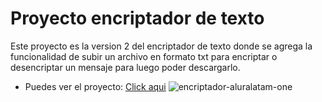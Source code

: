 # Proyecto encriptador de texto
Este proyecto es la version 2 del encriptador de texto donde se agrega la funcionalidad de subir un archivo en formato txt para encriptar o desencriptar un mensaje para luego poder descargarlo.
- Puedes ver el proyecto: [Click aqui](<https://samicodev.github.io/encriptador-texto-v2/>)
![encriptador-aluralatam-one](https://github.com/user-attachments/assets/2356b9bc-9d53-49b1-b241-5d5931ea530a)
